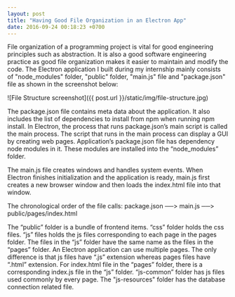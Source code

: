 ```yaml
---
layout: post
title: "Having Good File Organization in an Electron App"
date: 2016-09-24 00:18:23 +0700
---
```


File organization of a programming project is vital for good engineering principles such as abstraction. It is also a good software engineering practice as good file organization makes it easier to maintain and modify the code. The Electron application I built during my internship mainly consists of "node_modules" folder, "public" folder, "main.js" file and "package.json" file as shown in the screenshot below:

![File Structure screenshot]({{ post.url }}/static/img/file-structure.jpg)

The package.json file contains meta data about the application. It also includes the list of dependencies to install from npm when running npm install. In Electron, the process that runs package.json’s main script is called the main process. The script that runs in the main process can display a GUI by creating web pages. Application’s package.json file has dependency node modules in it. These modules are installed into the “node_modules” folder. 

The main.js file creates windows and handles system events. When Electron finishes initialization and the application is ready, main.js first creates a new browser window and then loads the index.html file into that window.  

The chronological order of the file calls:
package.json ──> main.js ──> public/pages/index.html   

The “public” folder is a bundle of frontend items. “css” folder holds the css files. “js” files holds the js files corresponding to each page in the pages folder. The files in the “js” folder have the same name as the files in the “pages” folder. An Electron application can use multiple pages. The only difference is that js files have “.js” extension whereas pages files have “.html” extension. For index.html file in the “pages” folder, there is a corresponding index.js file in the “js” folder. “js-common” folder has js files used commonly by every page. The "js-resources" folder has the database connection related file. 

